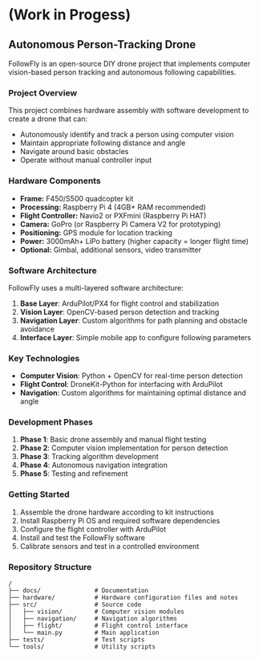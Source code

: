 # (Work in Progess)

## Autonomous Person-Tracking Drone

FollowFly is an open-source DIY drone project that implements computer vision-based person tracking and autonomous following capabilities.

### Project Overview

This project combines hardware assembly with software development to create a drone that can:
- Autonomously identify and track a person using computer vision
- Maintain appropriate following distance and angle
- Navigate around basic obstacles
- Operate without manual controller input

### Hardware Components

- **Frame:** F450/S500 quadcopter kit
- **Processing:** Raspberry Pi 4 (4GB+ RAM recommended)
- **Flight Controller:** Navio2 or PXFmini (Raspberry Pi HAT)
- **Camera:** GoPro (or Raspberry Pi Camera V2 for prototyping)
- **Positioning:** GPS module for location tracking
- **Power:** 3000mAh+ LiPo battery (higher capacity = longer flight time)
- **Optional:** Gimbal, additional sensors, video transmitter

### Software Architecture

FollowFly uses a multi-layered software architecture:

1. **Base Layer**: ArduPilot/PX4 for flight control and stabilization
2. **Vision Layer**: OpenCV-based person detection and tracking
3. **Navigation Layer**: Custom algorithms for path planning and obstacle avoidance
4. **Interface Layer**: Simple mobile app to configure following parameters

### Key Technologies

- **Computer Vision**: Python + OpenCV for real-time person detection
- **Flight Control**: DroneKit-Python for interfacing with ArduPilot
- **Navigation**: Custom algorithms for maintaining optimal distance and angle

### Development Phases

1. **Phase 1**: Basic drone assembly and manual flight testing
2. **Phase 2**: Computer vision implementation for person detection
3. **Phase 3**: Tracking algorithm development
4. **Phase 4**: Autonomous navigation integration
5. **Phase 5**: Testing and refinement

### Getting Started

1. Assemble the drone hardware according to kit instructions
2. Install Raspberry Pi OS and required software dependencies
3. Configure the flight controller with ArduPilot
4. Install and test the FollowFly software
5. Calibrate sensors and test in a controlled environment

### Repository Structure

```
/
├── docs/               # Documentation
├── hardware/           # Hardware configuration files and notes
├── src/                # Source code
│   ├── vision/         # Computer vision modules
│   ├── navigation/     # Navigation algorithms
│   ├── flight/         # Flight control interface
│   └── main.py         # Main application
├── tests/              # Test scripts
└── tools/              # Utility scripts
```
